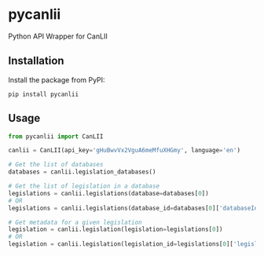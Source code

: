pycanlii
========

Python API Wrapper for CanLII

## Installation

Install the package from PyPI:

    pip install pycanlii

## Usage

```python
from pycanlii import CanLII

canlii = CanLII(api_key='gHuBwvVx2VguA6meMfuXHGmy', language='en')

# Get the list of databases
databases = canlii.legislation_databases()

# Get the list of legislation in a database
legislations = canlii.legislations(database=databases[0])
# OR
legislations = canlii.legislations(database_id=databases[0]['databaseId'])

# Get metadata for a given legislation
legislation = canlii.legislation(legislation=legislations[0])
# OR
legislation = canlii.legislation(legislation_id=legislations[0]['legislationId'])
```
